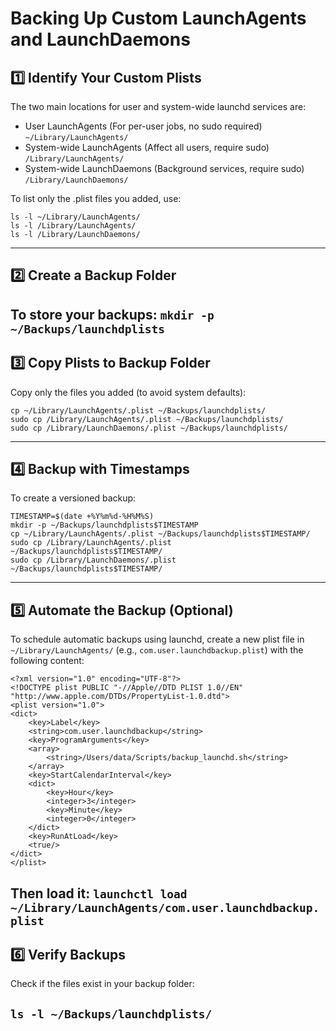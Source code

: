 # Backing Up Custom LaunchAgents and LaunchDaemons

## 1️⃣ Identify Your Custom Plists
The two main locations for user and system-wide launchd services are:

- User LaunchAgents (For per-user jobs, no sudo required)
  `~/Library/LaunchAgents/`
- System-wide LaunchAgents (Affect all users, require sudo)
  `/Library/LaunchAgents/`
- System-wide LaunchDaemons (Background services, require sudo)
  `/Library/LaunchDaemons/`

To list only the .plist files you added, use:
```
ls -l ~/Library/LaunchAgents/
ls -l /Library/LaunchAgents/
ls -l /Library/LaunchDaemons/
```
---
## 2️⃣ Create a Backup Folder
To store your backups:
`mkdir -p ~/Backups/launchdplists`
---
## 3️⃣ Copy Plists to Backup Folder
Copy only the files you added (to avoid system defaults):

```
cp ~/Library/LaunchAgents/.plist ~/Backups/launchdplists/
sudo cp /Library/LaunchAgents/.plist ~/Backups/launchdplists/
sudo cp /Library/LaunchDaemons/.plist ~/Backups/launchdplists/
```
---
## 4️⃣ Backup with Timestamps
To create a versioned backup:
```
TIMESTAMP=$(date +%Y%m%d-%H%M%S)
mkdir -p ~/Backups/launchdplists$TIMESTAMP
cp ~/Library/LaunchAgents/.plist ~/Backups/launchdplists$TIMESTAMP/
sudo cp /Library/LaunchAgents/.plist ~/Backups/launchdplists$TIMESTAMP/
sudo cp /Library/LaunchDaemons/.plist ~/Backups/launchdplists$TIMESTAMP/
```
---
## 5️⃣ Automate the Backup (Optional)
To schedule automatic backups using launchd, create a new plist file in `~/Library/LaunchAgents/` (e.g., `com.user.launchdbackup.plist`) with the following content:
```
<?xml version="1.0" encoding="UTF-8"?>
<!DOCTYPE plist PUBLIC "-//Apple//DTD PLIST 1.0//EN" "http://www.apple.com/DTDs/PropertyList-1.0.dtd">
<plist version="1.0">
<dict>
    <key>Label</key>
    <string>com.user.launchdbackup</string>
    <key>ProgramArguments</key>
    <array>
        <string>/Users/data/Scripts/backup_launchd.sh</string>
    </array>
    <key>StartCalendarInterval</key>
    <dict>
        <key>Hour</key>
        <integer>3</integer>
        <key>Minute</key>
        <integer>0</integer>
    </dict>
    <key>RunAtLoad</key>
    <true/>
</dict>
</plist>

```

Then load it:
`launchctl load ~/Library/LaunchAgents/com.user.launchdbackup.plist`
---
## 6️⃣ Verify Backups
Check if the files exist in your backup folder:

`ls -l ~/Backups/launchdplists/`
---

